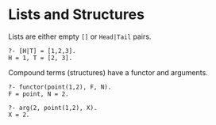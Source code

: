 # Lists and Structures

Lists are either empty `[]` or `Head|Tail` pairs.

```text
?- [H|T] = [1,2,3].
H = 1, T = [2, 3].
```

Compound terms (structures) have a functor and arguments.

```text
?- functor(point(1,2), F, N).
F = point, N = 2.

?- arg(2, point(1,2), X).
X = 2.
```


